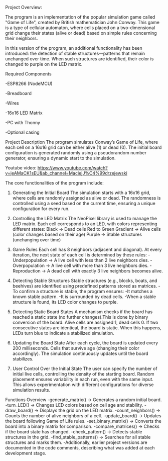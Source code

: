 Project Overview:

The program is an implementation of the popular simulation game called "Game of Life", created by British mathematician John Conway. This game is a type of cellular automaton, where cells placed on a two-dimensional grid change their states (alive or dead) based on simple rules concerning their neighbors.

In this version of the program, an additional functionality has been introduced: the detection of stable structures—patterns that remain unchanged over time. When such structures are identified, their color is changed to purple on the LED matrix.

Required Components

  -ESP8266 (NodeMCU)
  
  -Breadboard
  
  -Wires
  
  -16x16 LED Matrix
  
  -PC with Thonny
  
  -Optional casing

Project Description
  The program simulates Conway’s Game of Life, where each cell on a 16x16 grid can be either alive (1) or dead (0). The initial board configuration is generated      randomly using a pseudorandom number generator, ensuring a dynamic start to the simulation.

Youtube video: 
https://www.youtube.com/watch?v=jeAMaCK1sEU&ab_channel=MaciejJ%C4%99drzejewski

The core functionalities of the program include:

1. Generating the Initial Board
      The simulation starts with a 16x16 grid, where cells are randomly assigned as alive or dead.
      The randomness is controlled using a seed based on the current time, ensuring a unique configuration for every run.

2. Controlling the LED Matrix
      The NeoPixel library is used to manage the LED matrix.
      Each cell corresponds to an LED, with colors representing different states:
      Black → Dead cells
      Red to Green Gradient → Alive cells (color changes based on their age)
      Purple → Stable structures (unchanging over time)

3. Game Rules
  Each cell has 8 neighbors (adjacent and diagonal). At every iteration, the next state of each cell is determined by these rules:
    -Underpopulation → A live cell with less than 2 live neighbors dies.
    -Overpopulation → A live cell with more than 3 live neighbors dies.
    -Reproduction → A dead cell with exactly 3 live neighbors becomes alive.
   
4. Detecting Stable Structures
  Stable structures (e.g., blocks, boats, and beehives) are identified using predefined patterns stored as matrices.
     -To confirm a structure is stable, the program ensures:
     -It matches a known stable pattern.
     -It is surrounded by dead cells.
     -When a stable structure is found, its LED color changes to purple.
  
5. Detecting Static Board States
    A mechanism checks if the board has reached a static state (no further changes).This is done by binary conversion of the board: Alive cells are assigned 1,         dead cells 0. If two consecutive states are identical, the board is static. When this happens, LEDs turn blue to indicate a stabilized simulation.

6. Updating the Board State
    After each cycle, the board is updated every 200 milliseconds.
    Cells that survive age (changing their color accordingly).
    The simulation continuously updates until the board stabilizes.

7. User Control Over the Initial State
    The user can specify the number of initial live cells, controlling the density of the starting board.
    Random placement ensures variability in each run, even with the same input.
    This allows experimentation with different configurations for diverse simulation results.

Functions Overview
    -generate_matrix() → Generates a random initial board.
    -turn_LED() → Changes LED colors based on cell age and stability.
    -draw_board() → Displays the grid on the LED matrix.
    -count_neighbors() → Counts the number of alive neighbors of a cell.
    -update_board() → Updates the board following Game of Life rules.
    -set_binary_matrix() → Converts the board into a binary matrix for comparison.
    -compare_matrices() → Checks if the board state has changed.
    -check_pattern() → Detects stable structures in the grid.
    -find_stable_patterns() → Searches for all stable structures and marks them.
    -Additionally, earlier project versions are documented in the code comments, describing what was added at each development stage.
